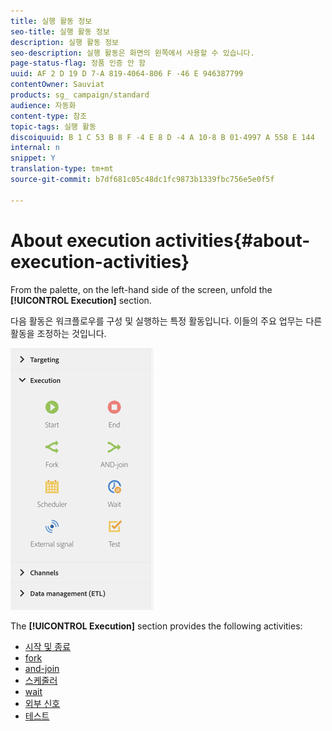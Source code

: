 ```yaml
---
title: 실행 활동 정보
seo-title: 실행 활동 정보
description: 실행 활동 정보
seo-description: 실행 활동은 화면의 왼쪽에서 사용할 수 있습니다.
page-status-flag: 정품 인증 안 함
uuid: AF 2 D 19 D 7-A 819-4064-806 F -46 E 946387799
contentOwner: Sauviat
products: sg_ campaign/standard
audience: 자동화
content-type: 참조
topic-tags: 실행 활동
discoiquuid: B 1 C 53 B 8 F -4 E 8 D -4 A 10-8 B 01-4997 A 558 E 144
internal: n
snippet: Y
translation-type: tm+mt
source-git-commit: b7df681c05c48dc1fc9873b1339fbc756e5e0f5f

---
```



# About execution activities{#about-execution-activities}

From the palette, on the left-hand side of the screen, unfold the **[!UICONTROL Execution]** section.

다음 활동은 워크플로우를 구성 및 실행하는 특정 활동입니다. 이들의 주요 업무는 다른 활동을 조정하는 것입니다.

![](assets/wkf_execution_activities.png)

The **[!UICONTROL Execution]** section provides the following activities:

* [시작 및 종료](../../automating/using/start-and-end.md)
* [fork](../../automating/using/fork.md)
* [and-join](../../automating/using/and-join.md)
* [스케줄러](../../automating/using/scheduler.md)
* [wait](../../automating/using/wait.md)
* [외부 신호](../../automating/using/external-signal.md)
* [테스트](../../automating/using/test.md)

